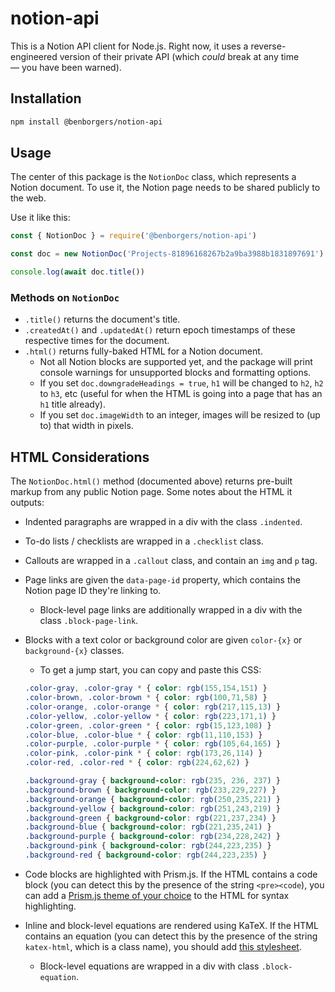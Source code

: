 # notion-api

This is a Notion API client for Node.js. Right now, it uses a reverse-engineered version of their private API (which _could_ break at any time — you have been warned).

## Installation

```bash
npm install @benborgers/notion-api
```

## Usage

The center of this package is the `NotionDoc` class, which represents a Notion document. To use it, the Notion page needs to be shared publicly to the web.

Use it like this:

```javascript
const { NotionDoc } = require('@benborgers/notion-api')

const doc = new NotionDoc('Projects-81896168267b2a9ba3988b1831897691')

console.log(await doc.title())
```

### Methods on `NotionDoc`

- `.title()` returns the document's title.
- `.createdAt()` and `.updatedAt()` return epoch timestamps of these respective times for the document.
- `.html()` returns fully-baked HTML for a Notion document.
    - Not all Notion blocks are supported yet, and the package will print console warnings for unsupported blocks and formatting options.
    - If you set `doc.downgradeHeadings = true`, `h1` will be changed to `h2`, `h2` to `h3`, etc (useful for when the HTML is going into a page that has an `h1` title already).
    - If you set `doc.imageWidth` to an integer, images will be resized to (up to) that width in pixels.

## HTML Considerations

The `NotionDoc.html()` method (documented above) returns pre-built markup from any public Notion page. Some notes about the HTML it outputs:

- Indented paragraphs are wrapped in a div with the class `.indented`.
- To-do lists / checklists are wrapped in a `.checklist` class.
- Callouts are wrapped in a `.callout` class, and contain an `img` and `p` tag.
- Page links are given the `data-page-id` property, which contains the Notion page ID they're linking to.
    - Block-level page links are additionally wrapped in a div with the class `.block-page-link`.
- Blocks with a text color or background color are given `color-{x}` or `background-{x}` classes.
    - To get a jump start, you can copy and paste this CSS:
    ```css
    .color-gray, .color-gray * { color: rgb(155,154,151) }
    .color-brown, .color-brown * { color: rgb(100,71,58) }
    .color-orange, .color-orange * { color: rgb(217,115,13) }
    .color-yellow, .color-yellow * { color: rgb(223,171,1) }
    .color-green, .color-green * { color: rgb(15,123,108) }
    .color-blue, .color-blue * { color: rgb(11,110,153) }
    .color-purple, .color-purple * { color: rgb(105,64,165) }
    .color-pink, .color-pink * { color: rgb(173,26,114) }
    .color-red, .color-red * { color: rgb(224,62,62) }

    .background-gray { background-color: rgb(235, 236, 237) }
    .background-brown { background-color: rgb(233,229,227) }
    .background-orange { background-color: rgb(250,235,221) }
    .background-yellow { background-color: rgb(251,243,219) }
    .background-green { background-color: rgb(221,237,234) }
    .background-blue { background-color: rgb(221,235,241) }
    .background-purple { background-color: rgb(234,228,242) }
    .background-pink { background-color: rgb(244,223,235) }
    .background-red { background-color: rgb(244,223,235) }
    ```

- Code blocks are highlighted with Prism.js. If the HTML contains a code block (you can detect this by the presence of the string `<pre><code`), you can add a [Prism.js theme of your choice](https://unpkg.com/browse/prism-themes@latest/themes/) to the HTML for syntax highlighting.
- Inline and block-level equations are rendered using KaTeX. If the HTML contains an equation (you can detect this by the presence of the string `katex-html`, which is a class name), you should add [this stylesheet](https://unpkg.com/katex@latest/dist/katex.min.css).
    - Block-level equations are wrapped in a div with class `.block-equation`.
